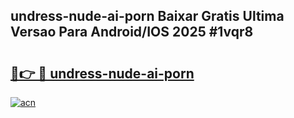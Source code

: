 ## undress-nude-ai-porn Baixar Gratis Ultima Versao Para Android/IOS 2025 #1vqr8

# <h2><a href="https://ainizakaria.my?title=undress-nude-ai-porn&ref=20M">🔗👉 🔴 undress-nude-ai-porn</a></h2>

[![acn](https://github.com/user-attachments/assets/0f9c940e-d8b0-45ae-aac7-cd30a18b3e1c)](https://ainizakaria.my?title=undress-nude-ai-porn&ref=20M)

